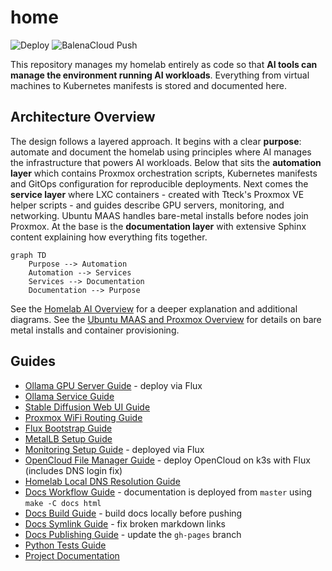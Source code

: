 # home

![Deploy](https://github.com/homeiac/home/workflows/.github/workflows/deploy_to_github.yml/badge.svg)
![BalenaCloud Push](https://github.com/homeiac/home/workflows/BalenaCloud%20Push/badge.svg)

This repository manages my homelab entirely as code so that **AI tools can manage the environment running AI workloads**. Everything from virtual machines to Kubernetes manifests is stored and documented here.

## Architecture Overview

The design follows a layered approach. It begins with a clear **purpose**: automate and document the homelab using principles where AI manages the infrastructure that powers AI workloads. Below that sits the **automation layer** which contains Proxmox orchestration scripts, Kubernetes manifests and GitOps configuration for reproducible deployments. Next comes the **service layer** where LXC containers - created with Tteck's Proxmox VE helper scripts - and guides describe GPU servers, monitoring, and networking. Ubuntu MAAS handles bare-metal installs before nodes join Proxmox. At the base is the **documentation layer** with extensive Sphinx content explaining how everything fits together.

```{mermaid}
graph TD
    Purpose --> Automation
    Automation --> Services
    Services --> Documentation
    Documentation --> Purpose
```

See the [Homelab AI Overview](docs/source/md/homelab_ai_overview.md) for a deeper explanation and additional diagrams.
See the [Ubuntu MAAS and Proxmox Overview](docs/source/md/maas_proxmox_overview.md) for details on bare metal installs and container provisioning.

## Guides

* [Ollama GPU Server Guide](proxmox/guides/ollama-gpu-server.md) - deploy via Flux
* [Ollama Service Guide](proxmox/guides/ollama-service-guide.md)
* [Stable Diffusion Web UI Guide](proxmox/guides/stable-diffusion-webui-guide.md)
* [Proxmox WiFi Routing Guide](proxmox/guides/wifi_routing.md)
* [Flux Bootstrap Guide](proxmox/guides/flux-guide.md)
* [MetalLB Setup Guide](proxmox/guides/metallb-guide.md)
* [Monitoring Setup Guide](proxmox/guides/monitoring-guide.md) - deployed via Flux
* [OpenCloud File Manager Guide](proxmox/guides/opencloud-filemanager-guide.md) - deploy OpenCloud on k3s with Flux (includes DNS login fix)
* [Homelab Local DNS Resolution Guide](docs/source/md/homelab_local_dns_resolution_guide.md)
* [Docs Workflow Guide](docs/source/md/docs_workflow_guide.md) - documentation is deployed from `master` using `make -C docs html`
* [Docs Build Guide](docs/source/md/docs_build_guide.md) - build docs locally before pushing
* [Docs Symlink Guide](docs/source/md/docs_symlink_guide.md) - fix broken markdown links
* [Docs Publishing Guide](docs/source/md/docs_publishing_guide.md) - update the `gh-pages` branch
* [Python Tests Guide](docs/source/md/guides/python_tests_guide.md)
* [Project Documentation](https://homeiac.github.io/home/)
